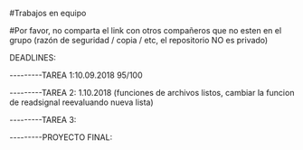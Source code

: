 #Trabajos en equipo 

#Por favor, no comparta el link con otros compañeros que no esten en el grupo (razón de seguridad / copia / etc, el repositorio NO es privado)


DEADLINES:


---------TAREA 1:10.09.2018 95/100

---------TAREA 2: 1.10.2018 (funciones de archivos listos, cambiar la funcion de readsignal reevaluando nueva lista)


---------TAREA 3:


---------PROYECTO FINAL:
